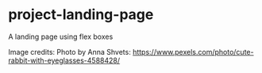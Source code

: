 # project-landing-page
A landing page using flex boxes

Image credits:
Photo by Anna Shvets: https://www.pexels.com/photo/cute-rabbit-with-eyeglasses-4588428/